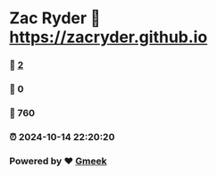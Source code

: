 # Zac Ryder :link: https://zacryder.github.io 
### :page_facing_up: [2](https://zacryder.github.io/tag.html) 
### :speech_balloon: 0 
### :hibiscus: 760 
### :alarm_clock: 2024-10-14 22:20:20 
### Powered by :heart: [Gmeek](https://github.com/Meekdai/Gmeek)
